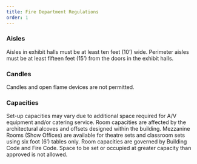 ```yaml
---
title: Fire Department Regulations
order: 1
---
```


### Aisles

Aisles in exhibit halls must be at least ten feet (10’) wide. Perimeter aisles must be at least fifteen feet (15’) from the doors in the exhibit halls.

### Candles

Candles and open flame devices are not permitted.

### Capacities

Set-up capacities may vary due to additional space required for A/V equipment and/or catering service. Room capacities are affected by the architectural alcoves and offsets designed within the building. Mezzanine Rooms (Show Offices) are available for theatre sets and classroom sets using six foot (6’) tables only. Room capacities are governed by Building Code and Fire Code. Space to be set or occupied at greater capacity than approved is not allowed.
